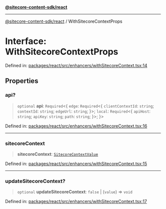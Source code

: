 [**@sitecore-content-sdk/react**](../README.md)

***

[@sitecore-content-sdk/react](../README.md) / WithSitecoreContextProps

# Interface: WithSitecoreContextProps

Defined in: [packages/react/src/enhancers/withSitecoreContext.tsx:14](https://github.com/Sitecore/content-sdk/blob/1a28b6590a0f8ef4d9e897f057f47abb01976998/packages/react/src/enhancers/withSitecoreContext.tsx#L14)

## Properties

### api?

> `optional` **api**: `Required`\<\{ `edge`: `Required`\<\{ `clientContextId`: `string`; `contextId`: `string`; `edgeUrl`: `string`; \}\>; `local`: `Required`\<\{ `apiHost`: `string`; `apiKey`: `string`; `path`: `string`; \}\>; \}\>

Defined in: [packages/react/src/enhancers/withSitecoreContext.tsx:16](https://github.com/Sitecore/content-sdk/blob/1a28b6590a0f8ef4d9e897f057f47abb01976998/packages/react/src/enhancers/withSitecoreContext.tsx#L16)

***

### sitecoreContext

> **sitecoreContext**: [`SitecoreContextValue`](../type-aliases/SitecoreContextValue.md)

Defined in: [packages/react/src/enhancers/withSitecoreContext.tsx:15](https://github.com/Sitecore/content-sdk/blob/1a28b6590a0f8ef4d9e897f057f47abb01976998/packages/react/src/enhancers/withSitecoreContext.tsx#L15)

***

### updateSitecoreContext?

> `optional` **updateSitecoreContext**: `false` \| (`value`) => `void`

Defined in: [packages/react/src/enhancers/withSitecoreContext.tsx:17](https://github.com/Sitecore/content-sdk/blob/1a28b6590a0f8ef4d9e897f057f47abb01976998/packages/react/src/enhancers/withSitecoreContext.tsx#L17)
